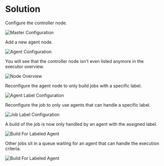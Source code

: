 # Solution

Configure the controller node.

![Master Configuration](./images/master-config.png)

Add a new agent node.

![Agent Configuration](./images/agent-config.png)

You will see that the controller node isn't even listed anymore in the executor overview.

![Node Overview](./images/node-overview.png)

Reconfigure the agent node to only build jobs with a specific label.

![Agent Label Configuration](./images/agent-label-config.png)

Reconfigure the job to only use agents that can handle a specific label.

![Job Label Configuration](./images/job-label-config.png)

A build of the job is now only handled by an agent with the assigned label.

![Build For Labeled Agent](./images/build-for-label.png)

Other jobs sit in a queue waiting for an agent that can handle the execution criteria.

![Build For Labeled Agent](./images/queued-job.png)
